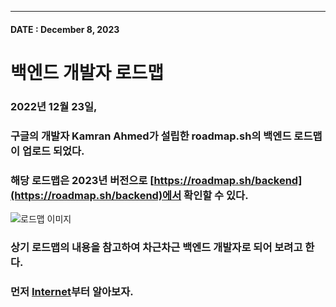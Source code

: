<!-- 제목 -->


---
<!-- 작업일자 -->
#### DATE : December 8, 2023

<!-- 제목 -->
백엔드 개발자 로드맵
===
<!-- 내용 -->
### 2022년 12월 23일,
### 구글의 개발자 Kamran Ahmed가 설립한 roadmap.sh의 백엔드 로드맵이 업로드 되었다.
### 해당 로드맵은 2023년 버전으로 [https://roadmap.sh/backend](https://roadmap.sh/backend)에서 확인할 수 있다.
![로드맵 이미지](https://pbs.twimg.com/media/FkqyZ5JWYAIDOZn?format=jpg&name=4096x4096)

### 상기 로드맵의 내용을 참고하여 차근차근 백엔드 개발자로 되어 보려고 한다.
### 먼저 [Internet]()부터 알아보자.

<!-- 로드맵 이미지 -->

